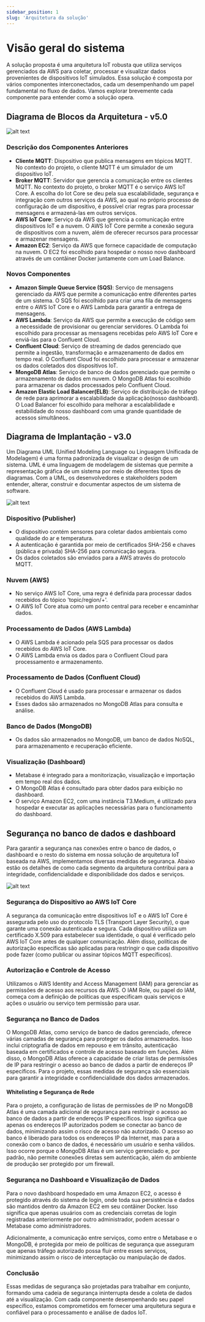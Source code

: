 ```yaml
---
sidebar_position: 1
slug: 'Arquitetura da solução'
---
```

# Visão geral do sistema

A solução proposta é uma arquitetura IoT robusta que utiliza serviços gerenciados da AWS para coletar, processar e visualizar dados provenientes de dispositivos IoT simulados. Essa solução é composta por vários componentes interconectados, cada um desempenhando um papel fundamental no fluxo de dados. Vamos explorar brevemente cada componente para entender como a solução opera.

## Diagrama de Blocos da Arquitetura - v5.0

![alt text](<../../static/img/Diagrama de blocos v4.0 - MQTT.png>)

### Descrição dos Componentes Anteriores

- **Cliente MQTT**: Dispositivo que publica mensagens em tópicos MQTT. No contexto do projeto, o cliente MQTT é um simulador de um dispositivo IoT.
- **Broker MQTT**: Servidor que gerencia a comunicação entre os clientes MQTT. No contexto do projeto, o broker MQTT é o serviço AWS IoT Core. A escolha do Iot Core se deu pela sua escalabilidade, segurança e integração com outros serviços da AWS, ao qual no próprio processo de configuração de um dispositivo, é possível criar regras para processar mensagens e armazená-las em outros serviços.
- **AWS IoT Core**: Serviço da AWS que gerencia a comunicação entre dispositivos IoT e a nuvem. O AWS IoT Core permite a conexão segura de dispositivos com a nuvem, além de oferecer recursos para processar e armazenar mensagens.
- **Amazon EC2**: Serviço da AWS que fornece capacidade de computação na nuvem. O EC2 foi escolhido para hospedar o nosso novo dashboard através de um contâiner Docker juntamente com um Load Balance.

### Novos Componentes
- **Amazon Simple Queue Service (SQS)**: Serviço de mensagens gerenciado da AWS que permite a comunicação entre diferentes partes de um sistema. O SQS foi escolhido para criar uma fila de mensagens entre o AWS IoT Core e o AWS Lambda para garantir a entrega de mensagens.
- **AWS Lambda**: Serviço da AWS que permite a execução de código sem a necessidade de provisionar ou gerenciar servidores. O Lambda foi escolhido para processar as mensagens recebidas pelo AWS IoT Core e enviá-las para o Confluent Cloud.
- **Confluent Cloud**: Serviço de streaming de dados gerenciado que permite a ingestão, transformação e armazenamento de dados em tempo real. O Confluent Cloud foi escolhido para processar e armazenar os dados coletados dos dispositivos IoT.
- **MongoDB Atlas**: Serviço de banco de dados gerenciado que permite o armazenamento de dados em nuvem. O MongoDB Atlas foi escolhido para armazenar os dados processados pelo Confluent Cloud.
- **Amazon Elastic Load Balancer(ELB)**: Serviço de distribuição de tráfego de rede para aprimorar a escalabilidade da aplicação(nosso dashboard). O Load Balancer foi escolhido para melhorar a escalabilidade e estabilidade do nosso dashboard com uma grande quantidade de acessos simultâneos.

## Diagrama de Implantação - v3.0

Um Diagrama UML (Unified Modeling Language ou Linguagem Unificada de Modelagem) é uma forma padronizada de visualizar o design de um sistema. UML é uma linguagem de modelagem de sistemas que permite a representação gráfica de um sistema por meio de diferentes tipos de diagramas. Com a UML, os desenvolvedores e stakeholders podem entender, alterar, construir e documentar aspectos de um sistema de software.

![alt text](<../../static/img/Diagrama UML - Implatação-v3.jpeg>)

### Dispositivo (Publisher)

- O dispositivo contém sensores para coletar dados ambientais como qualidade do ar e temperatura.
- A autenticação é garantida por meio de certificados SHA-256 e chaves (pública e privada) SHA-256 para comunicação segura.
- Os dados coletados são enviados para a AWS através do protocolo MQTT.

### Nuvem (AWS)

- No serviço AWS IoT Core, uma regra é definida para processar dados recebidos do tópico 'topic/region/+'.
- O AWS IoT Core atua como um ponto central para receber e encaminhar dados.

### Processamento de Dados (AWS Lambda)
- O AWS Lambda é acionado pela SQS para processar os dados recebidos do AWS IoT Core.
- O AWS Lambda envia os dados para o Confluent Cloud para processamento e armazenamento.

### Processamento de Dados (Confluent Cloud)

- O Confluent Cloud é usado para processar e armazenar os dados recebidos do AWS Lambda.
- Esses dados são armazenados no MongoDB Atlas para consulta e análise.

### Banco de Dados (MongoDB)

- Os dados são armazenados no MongoDB, um banco de dados NoSQL, para armazenamento e recuperação eficiente.

### Visualização (Dashboard)

- Metabase é integrado para a monitorização, visualização e importação em tempo real dos dados.
- O MongoDB Atlas é consultado para obter dados para exibição no dashboard.
- O serviço Amazon EC2, com uma instância T3.Medium, é utilizado para hospedar e executar as aplicações necessárias para o funcionamento do dashboard.

## Segurança no banco de dados e dashboard

Para garantir a segurança nas conexões entre o banco de dados, o dashboard e o resto do sistema em nossa solução de arquitetura IoT baseada na AWS, implementamos diversas medidas de segurança. Abaixo estão os detalhes de como cada segmento da arquitetura contribui para a integridade, confidencialidade e disponibilidade dos dados e serviços.

![alt text](../../static/img/security-v2.png)

### Segurança do Dispositivo ao AWS IoT Core

A segurança da comunicação entre dispositivos IoT e o AWS IoT Core é assegurada pelo uso do protocolo TLS (Transport Layer Security), o que garante uma conexão autenticada e segura. Cada dispositivo utiliza um certificado X.509 para estabelecer sua identidade, o qual é verificado pelo AWS IoT Core antes de qualquer comunicação. Além disso, políticas de autorização específicas são aplicadas para restringir o que cada dispositivo pode fazer (como publicar ou assinar tópicos MQTT específicos).

### Autorização e Controle de Acesso

Utilizamos o AWS Identity and Access Management (IAM) para gerenciar as permissões de acesso aos recursos da AWS. O IAM Role, ou papel do IAM, começa com a definição de políticas que especificam quais serviços e ações o usuário ou serviço tem permissão para usar.

### Segurança no Banco de Dados

O MongoDB Atlas, como serviço de banco de dados gerenciado, oferece várias camadas de segurança para proteger os dados armazenados. Isso inclui criptografia de dados em repouso e em trânsito, autenticação baseada em certificados e controle de acesso baseado em funções. Além disso, o MongoDB Atlas oferece a capacidade de criar listas de permissões de IP para restringir o acesso ao banco de dados a partir de endereços IP específicos. Para o projeto, essas medidas de segurança são essenciais para garantir a integridade e confidencialidade dos dados armazenados.

#### Whitelisting e Segurança de Rede

Para o projeto, a configuração de listas de permissões de IP no MongoDB Atlas é uma camada adicional de segurança para restringir o acesso ao banco de dados a partir de endereços IP específicos. Isso significa que apenas os endereços IP autorizados podem se conectar ao banco de dados, minimizando assim o risco de acesso não autorizado. O acesso ao banco é liberado para todos os endereços IP da Internet, mas para a conexão com o banco de dados, é necessário um usuário e senha válidos. Isso ocorre porque o MongoDB Atlas é um serviço gerenciado e, por padrão, não permite conexões diretas sem autenticação, além do ambiente de produção ser protegido por um firewall.

### Segurança no Dashboard e Visualização de Dados

Para o novo dashboard hospedado em uma Amazon EC2, o acesso é protegido através do sistema de login, onde toda sua persistência e dados são mantidos dentro da Amazon EC2 em seu contâiner Docker. Isso significa que apenas usuários com as credenciais corretas de login registradas anteriormente por outro administrador, podem acessar o Metabase como administradores. 

Adicionalmente, a comunicação entre serviços, como entre o Metabase e o MongoDB, é protegida por meio de políticas de segurança que asseguram que apenas tráfego autorizado possa fluir entre esses serviços, minimizando assim o risco de interceptação ou manipulação de dados.

### Conclusão

Essas medidas de segurança são projetadas para trabalhar em conjunto, formando uma cadeia de segurança ininterrupta desde a coleta de dados até a visualização. Com cada componente desempenhando seu papel específico, estamos comprometidos em fornecer uma arquitetura segura e confiável para o processamento e análise de dados IoT.

